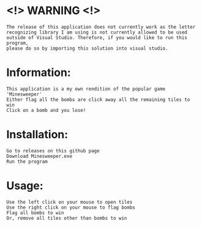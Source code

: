 # <!> WARNING <!>
	The release of this application does not currently work as the letter
	recognizing library I am using is not currently allowed to be used
	outside of Visual Studio. Therefore, if you would like to run this program,
	please do so by importing this solution into visual studio.


# Information:
	This application is a my own rendition of the popular game 'Minesweeper'
	Either flag all the bombs are click away all the remaining tiles to win
	Click on a bomb and you lose!


# Installation:
	Go to releases on this github page
	Download Minesweeper.exe
	Run the program


# Usage:
	Use the left click on your mouse to open tiles
	Use the right click on your mouse to flag bombs
	Flag all bombs to win
	Or, remove all tiles other than bombs to win
